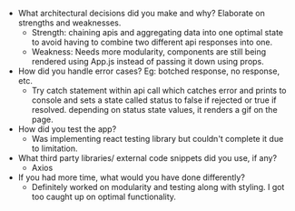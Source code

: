 - What architectural decisions did you make and why? Elaborate on strengths and weaknesses.
  - Strength: chaining apis and aggregating data into one optimal state to avoid having to combine two different api responses into one. 
  - Weakness: Needs more modularity, components are still being rendered using App.js instead of passing it down using props. 
- How did you handle error cases? Eg: botched response, no response, etc.
  - Try catch statement within api call which catches error and prints to console and sets a state called status to false if rejected or true if resolved. depending on status state values, it renders a gif on the page. 
- How did you test the app?
  - Was implementing react testing library but couldn't complete it due to limitation. 
- What third party libraries/ external code snippets did you use, if any?
  - Axios
- If you had more time, what would you have done differently?
  - Definitely worked on modularity and testing along with styling. I got too caught up on optimal functionality. 
